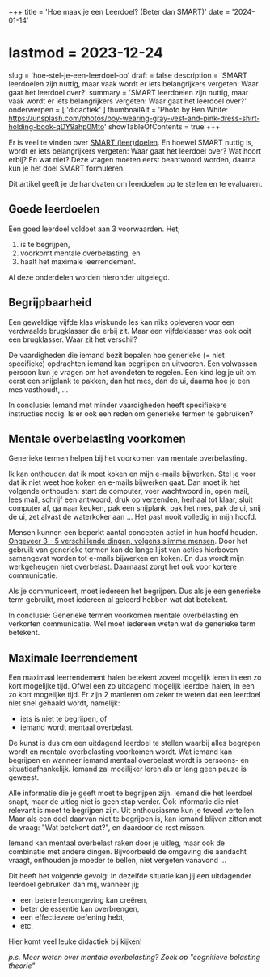 +++
title = 'Hoe maak je een Leerdoel? (Beter dan SMART)'
date = '2024-01-14'
# lastmod = 2023-12-24
slug = 'hoe-stel-je-een-leerdoel-op'
draft = false
description = 'SMART leerdoelen zijn nuttig, maar vaak wordt er iets belangrijkers vergeten: Waar gaat het leerdoel over?'
summary = 'SMART leerdoelen zijn nuttig, maar vaak wordt er iets belangrijkers vergeten: Waar gaat het leerdoel over?'
onderwerpen = [
    'didactiek'
]
thumbnailAlt = 'Photo by Ben White: https://unsplash.com/photos/boy-wearing-gray-vest-and-pink-dress-shirt-holding-book-qDY9ahp0Mto'
showTableOfContents = true
+++

Er is veel te vinden over [SMART (leer)doelen](https://www.scribbr.nl/modellen/smart-methode/). En hoewel SMART nuttig is, wordt er iets belangrijkers vergeten: Waar gaat het leerdoel over? Wat hoort erbij? En wat niet? Deze vragen moeten eerst beantwoord worden, daarna kun je het doel SMART formuleren.

Dit artikel geeft je de handvaten om leerdoelen op te stellen en te evaluaren.

## Goede leerdoelen

Een goed leerdoel voldoet aan 3 voorwaarden. Het;
1. is te begrijpen,
2. voorkomt mentale overbelasting, en
3. haalt het maximale leerrendement.

Al deze onderdelen worden hieronder uitgelegd.

## Begrijpbaarheid

Een geweldige vijfde klas wiskunde les kan niks opleveren voor een verdwaalde brugklasser die erbij zit. Maar een vijfdeklasser was ook ooit een brugklasser. Waar zit het verschil?

De vaardigheden die iemand bezit bepalen hoe generieke (= niet specifieke) opdrachten iemand kan begrijpen en uitvoeren. Een volwassen persoon kun je vragen om het avondeten te regelen. Een kind leg je uit om eerst een snijplank te pakken, dan het mes, dan de ui, daarna hoe je een mes vasthoudt, …

In conclusie: Iemand met minder vaardigheden heeft specifiekere instructies nodig. Is er ook een reden om generieke termen te gebruiken?

## Mentale overbelasting voorkomen

Generieke termen helpen bij het voorkomen van mentale overbelasting.

Ik kan onthouden dat ik moet koken en mijn e-mails bijwerken. Stel je voor dat ik niet weet hoe koken en e-mails bijwerken gaat. Dan moet ik het volgende onthouden: start de computer, voer wachtwoord in, open mail, lees mail, schrijf een antwoord, druk op verzenden, herhaal tot klaar, sluit computer af, ga naar keuken, pak een snijplank, pak het mes, pak de ui, snij de ui, zet alvast de waterkoker aan … Het past nooit volledig in mijn hoofd.

Mensen kunnen een beperkt aantal concepten actief in hun hoofd houden. [Ongeveer 3 - 5 verschillende dingen, volgens slimme mensen](https://www.ncbi.nlm.nih.gov/pmc/articles/PMC2864034/). Door het gebruik van generieke termen kan de lange lijst van acties hierboven samengevat worden tot e-mails bijwerken en koken. En dus wordt mijn werkgeheugen niet overbelast. Daarnaast zorgt het ook voor kortere communicatie.

Als je communiceert, moet iedereen het begrijpen. Dus als je een generieke term gebruikt, moet iedereen al geleerd hebben wat dat betekent.

In conclusie: Generieke termen voorkomen mentale overbelasting en verkorten communicatie. Wel moet iedereen weten wat de generieke term betekent.

## Maximale leerrendement

Een maximaal leerrendement halen betekent zoveel mogelijk leren in een zo kort mogelijke tijd. Ofwel een zo uitdagend mogelijk leerdoel halen, in een zo kort mogelijke tijd. Er zijn 2 manieren om zeker te weten dat een leerdoel niet snel gehaald wordt, namelijk:
- iets is niet te begrijpen, of
- iemand wordt mentaal overbelast.

De kunst is dus om een uitdagend leerdoel te stellen waarbij alles begrepen wordt en mentale overbelasting voorkomen wordt. Wat iemand kan begrijpen en wanneer iemand mentaal overbelast wordt is persoons- en situatieafhankelijk. Iemand zal moeilijker leren als er lang geen pauze is geweest.

Alle informatie die je geeft moet te begrijpen zijn. Iemand die het leerdoel snapt, maar de uitleg niet is geen stap verder. Ook informatie die niet relevant is moet te begrijpen zijn. Uit enthousiasme kun je teveel vertellen. Maar als een deel daarvan niet te begrijpen is, kan iemand blijven zitten met de vraag: "Wat betekent dat?", en daardoor de rest missen.

Iemand kan mentaal overbelast raken door je uitleg, maar ook de combinatie met andere dingen. Bijvoorbeeld de omgeving die aandacht vraagt, onthouden je moeder te bellen, niet vergeten vanavond ...

Dit heeft het volgende gevolg: In dezelfde situatie kan jij een uitdagender leerdoel gebruiken dan mij, wanneer jij;
- een betere leeromgeving kan creëren,
- beter de essentie kan overbrengen,
- een effectievere oefening hebt,
- etc.

Hier komt veel leuke didactiek bij kijken!

*p.s. Meer weten over mentale overbelasting? Zoek op "cognitieve belasting theorie"*